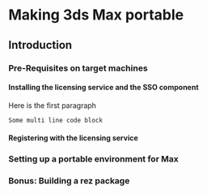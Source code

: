 # Making 3ds Max portable

## Introduction

### Pre-Requisites on target machines

#### Installing the licensing service and the SSO component

Here is the first paragraph

```Some multi line code block```

#### Registering with the licensing service

### Setting up a portable environment for Max

### Bonus: Building a rez package